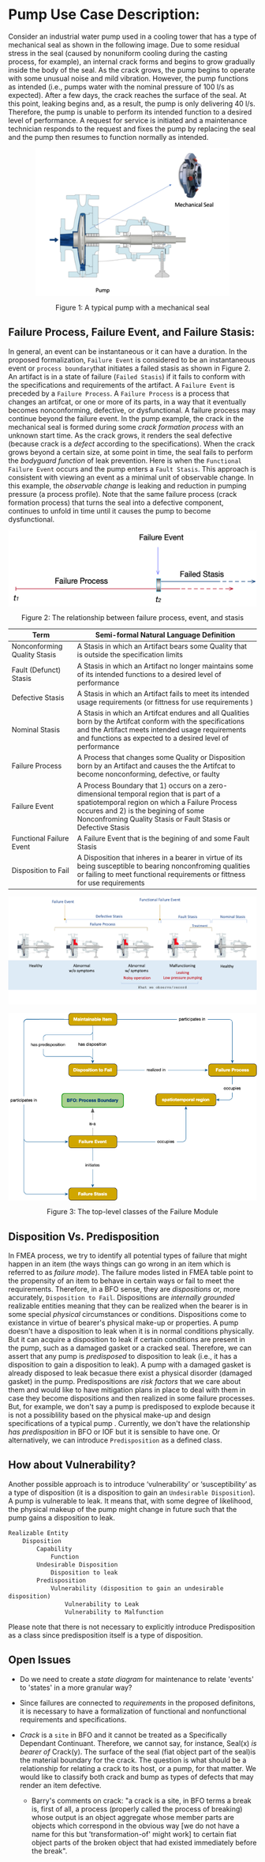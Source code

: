 # Pump Use Case Description:
Consider an industrial water pump used in a cooling tower that has a type of mechanical seal as shown in the following image. Due to some residual stress in the seal (caused by nonuniform cooling during the casting process, for example), an internal crack forms and begins to grow gradually inside the body of the seal. As the crack grows, the pump begins to operate with some unusual noise and mild vibration. However, the pump functions as intended (i.e., pumps water with the nominal pressure of 100 l/s as expected). After a few days, the crack reaches the surface of the seal. At this point, leaking begins and, as a result, the pump is only delivering 40 l/s.  Therefore, the pump is unable to perform its intended function to a desired level of performance. A request for service is initiated and a maintenance technician responds to the request and fixes the pump by replacing the seal and the pump then resumes to function normally as intended. 

<p align="center">
<img  align="center"  src="https://github.com/InfoneerTXST/IOF-SupplyChain-WG/blob/master/Documentation%20%26%20Resources/images/pump.png"
	title="a pump" height="300">
</p>

<p align="center">
	Figure 1: A typical pump with a mechanical seal
</p>


## Failure Process, Failure Event, and Failure Stasis:
In general, an event can be instantaneous or it can have a duration. In the proposed formalization, `Failure Event` is considered to be an instantaneous event or `process boundary`that initiates a failed stasis as shown in Figure 2. An artifact is in a state of failure (`Failed Stasis`) if it fails to conform with the specifications and requirements of the artifact. A `Failure Event` is preceded by a `Failure Process`. A `Failure Process` is a process that changes an artifcat, or one or more of its parts, in a way that it eventually becomes nonconforming, defective, or dysfunctional. A failure process may continue beyond the failure event. In the pump example, the crack in the mechanical seal is formed during some _crack formation process_ with an unknown start time. As the crack grows, it renders the seal defective (because crack is a _defect_ according to the specifications). When the crack grows beyond a certain size, at some point in time, the seal fails to perform the _bodyguard function_ of leak prevention. Here is when the `Functional Failure Event` occurs and the pump enters a `Fault Stasis`. This approach is consistent with viewing an event as a minimal unit of observable change. In this example, the _observable change_ is leaking and reduction in pumping pressure (a process profile).  Note that the same failure process (crack formation process) that turns the seal into a defective component, continues to unfold in time until it causes the pump to become dysfunctional. 

<p align="center">
<img  align="center"  src="https://github.com/InfoneerTXST/IOF-SupplyChain-WG/blob/master/Documentation%20%26%20Resources/images/failure-event.png">
</p>
<p align="center">
	Figure 2: The relationship between failure process, event, and stasis
</p>


| Term | Semi-formal Natural Language Definition |
|--|--|
| Nonconforming Quality Stasis	| A Stasis in which an Artifact bears some Quality that is outside the specification limits|
| Fault (Defunct) Stasis	|A Stasis in which an Artifact no longer maintains some of its intended functions to a desired level of performance|
| Defective Stasis	| A Stasis in which an Artifact fails to meet its intended usage requirements (or fittness for use requirements )| 
| Nominal Stasis	|A Stasis in which an Artifcat endures and all Qualities born by the Artifcat conform with the specifications and the Artifact meets intended usage requirements and functions as expected to a desired level of performance|
| Failure Process	|A Process that changes some Quality or Disposition born by an Artifact and causes the the Artifcat to become nonconforming, defective, or faulty|
| Failure Event	|A Process Boundary that 1) occurs on a zero-dimensional temporal region that is part of a spatiotemporal region on which a Failure Process occures and 2) is the begining of some Nonconfroming Quality Stasis or Fault Stasis or Defective Stasis|
| Functional Failure Event|A Failure Event that is the begining of and some Fault Stasis|
| Disposition to Fail|A Disposition that inheres in a bearer in virtue of its being susceptible to bearing nonconfroming qualities or failing to meet functional requirements or fittness for use requirements|


![](https://github.com/InfoneerTXST/IOF-SupplyChain-WG/blob/master/Documentation%20%26%20Resources/images/pump-stasis.png)


<p align="center">
<img  align="center"  src="https://github.com/InfoneerTXST/IOF-SupplyChain-WG/blob/master/Documentation%20%26%20Resources/images/FailureModule.png">
</p>
<p align="center">
	Figure 3: The top-level classes of the Failure Module 
</p>

## Disposition Vs. Predisposition
In FMEA process, we try to identify all potential types of failure that might happen in an item (the ways things can go wrong in an item which is referred to as _failure mode_). The failure modes listed in FMEA table point to the propensity of an item to behave in certain ways or fail to meet the requirements. Therefore, in a BFO sense, they are _dispositions_ or, more accurately, `Disposition to Fail`. Dispositions are _internally grounded_ realizable entities meaning that they can be realized when the bearer is in some special _physical_ circumstances or conditions. Dispositions come to existance in virtue of bearer's physical make-up or properties. A pump doesn't have a disposition to leak when it is in normal conditions physically. But it can acquire a disposition to leak if certain conditions are present in the pump, such as a damaged gasket or a cracked seal. Therefore, we can assert that any pump is _predisposed_ to disposition to leak (i.e., it has a disposition to gain a disposition to leak). A pump with a damaged gasket is already disposed to leak becasue there exist a physical disorder (damaged gasket) in the pump. Predispositions are  _risk factors_ that we care about them and would like to have mitigation plans in place to deal with them in case they become dispositions and then realized in some failure processes. But, for example, we don't say a pump is predisposed to explode because it is not a possiblility based on the physical make-up and design specifications of a typical pump . Currently, we don't have the relationship _has predisposition_ in BFO or IOF but it is sensible to have one. Or alternatively,  we can introduce `Predisposition` as a defined class. 
## How about Vulnerability? 
Another possible approach is to introduce ‘vulnerability’ or ‘susceptibility’ as a type of disposition (it is a disposition to gain an `Undesirable Disposition`). A pump is vulnerable to leak. It means that, with some degree of likelihood, the physical makeup of the pump might change in future such that the pump gains a disposition to leak. 

	
	Realizable Entity 
		Disposition 
			Capability 
				Function 
			Undesirable Disposition 
				Disposition to leak
			Predisposition	
				Vulnerability (disposition to gain an undesirable disposition) 
					Vulnerability to Leak 
					Vulnerability to Malfunction 

Please note that there is not necessary to explicitly introduce Predisposition as a class since predisposition itself is a type of disposition. 

## Open Issues
- Do we need to create a _state diagram_ for maintenance to relate 'events' to 'states' in a more granular way?  
- Since failures are connected to _requirements_ in the proposed definitons, it is necessary to have a formalization of functional and nonfunctional requirements and specifications. 
- _Crack_ is a `site` in BFO and it cannot be treated as a Specifically Dependant Continuant. Therefore, we cannot say, for instance, Seal(x) _is bearer of_ Crack(y). The surface of the seal (fiat object part of the seal)is the material boundary for the crack. The question is what should be a relationship for relating a crack to its host, or a pump, for that matter. We would like to classify both crack and bump as types of defects that may render an item defective. 

   - Barry's comments on crack: "a crack is a site, in BFO terms
a break is, first of all, a process (properly called the process of breaking) whose output is an object aggregate whose member parts are objects which correspond in the obvious way [we do not have a name for this but 'transformation-of' might work] to certain fiat object parts of the broken object that had existed immediately before the break". 



